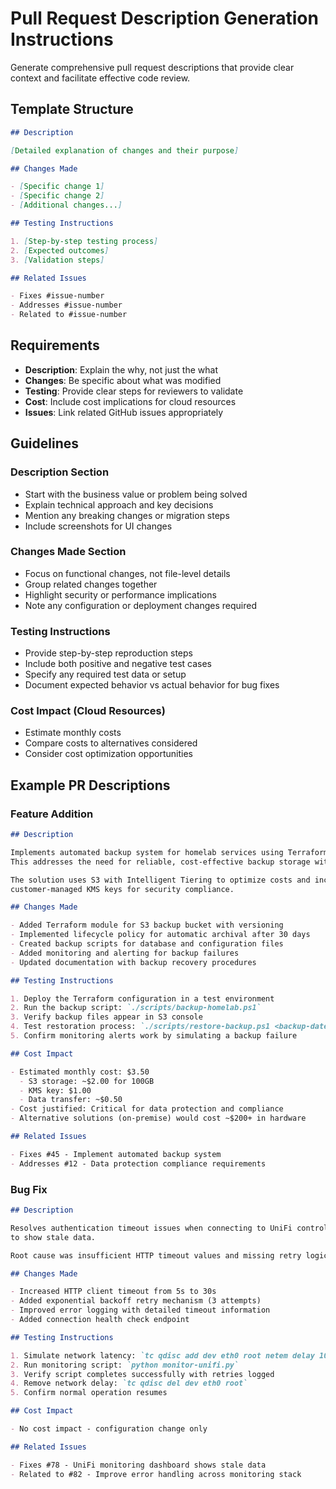 # Pull Request Description Generation Instructions

Generate comprehensive pull request descriptions that provide clear context and facilitate effective code review.

## Template Structure

```markdown
## Description

[Detailed explanation of changes and their purpose]

## Changes Made

- [Specific change 1]
- [Specific change 2]
- [Additional changes...]

## Testing Instructions

1. [Step-by-step testing process]
2. [Expected outcomes]
3. [Validation steps]

## Related Issues

- Fixes #issue-number
- Addresses #issue-number
- Related to #issue-number
```

## Requirements

- **Description**: Explain the why, not just the what
- **Changes**: Be specific about what was modified
- **Testing**: Provide clear steps for reviewers to validate
- **Cost**: Include cost implications for cloud resources
- **Issues**: Link related GitHub issues appropriately

## Guidelines

### Description Section

- Start with the business value or problem being solved
- Explain technical approach and key decisions
- Mention any breaking changes or migration steps
- Include screenshots for UI changes

### Changes Made Section

- Focus on functional changes, not file-level details
- Group related changes together
- Highlight security or performance implications
- Note any configuration or deployment changes required

### Testing Instructions

- Provide step-by-step reproduction steps
- Include both positive and negative test cases
- Specify any required test data or setup
- Document expected behavior vs actual behavior for bug fixes

### Cost Impact (Cloud Resources)

- Estimate monthly costs
- Compare costs to alternatives considered
- Consider cost optimization opportunities

## Example PR Descriptions

### Feature Addition

```markdown
## Description

Implements automated backup system for homelab services using Terraform and AWS S3.
This addresses the need for reliable, cost-effective backup storage with automated lifecycle management.

The solution uses S3 with Intelligent Tiering to optimize costs and includes encryption at rest with
customer-managed KMS keys for security compliance.

## Changes Made

- Added Terraform module for S3 backup bucket with versioning
- Implemented lifecycle policy for automatic archival after 30 days
- Created backup scripts for database and configuration files
- Added monitoring and alerting for backup failures
- Updated documentation with backup recovery procedures

## Testing Instructions

1. Deploy the Terraform configuration in a test environment
2. Run the backup script: `./scripts/backup-homelab.ps1`
3. Verify backup files appear in S3 console
4. Test restoration process: `./scripts/restore-backup.ps1 <backup-date>`
5. Confirm monitoring alerts work by simulating a backup failure

## Cost Impact

- Estimated monthly cost: $3.50
  - S3 storage: ~$2.00 for 100GB
  - KMS key: $1.00
  - Data transfer: ~$0.50
- Cost justified: Critical for data protection and compliance
- Alternative solutions (on-premise) would cost ~$200+ in hardware

## Related Issues

- Fixes #45 - Implement automated backup system
- Addresses #12 - Data protection compliance requirements
```

### Bug Fix

```markdown
## Description

Resolves authentication timeout issues when connecting to UniFi controller that were causing monitoring dashboard
to show stale data.

Root cause was insufficient HTTP timeout values and missing retry logic for transient network issues.

## Changes Made

- Increased HTTP client timeout from 5s to 30s
- Added exponential backoff retry mechanism (3 attempts)
- Improved error logging with detailed timeout information
- Added connection health check endpoint

## Testing Instructions

1. Simulate network latency: `tc qdisc add dev eth0 root netem delay 10s`
2. Run monitoring script: `python monitor-unifi.py`
3. Verify script completes successfully with retries logged
4. Remove network delay: `tc qdisc del dev eth0 root`
5. Confirm normal operation resumes

## Cost Impact

- No cost impact - configuration change only

## Related Issues

- Fixes #78 - UniFi monitoring dashboard shows stale data
- Related to #82 - Improve error handling across monitoring stack
```
